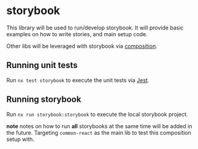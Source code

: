 # storybook

This library will be used to run/develop storybook. It will provide
basic examples on how to write stories, and main setup code.

Other libs will be leveraged with storybook via [composition](https://nx.dev/storybook/storybook-composition-setup).

## Running unit tests

Run `nx test storybook` to execute the unit tests via [Jest](https://jestjs.io).

## Running storybook

Run `nx run storybook:storybook` to execute the local storybook project.

**note** notes on how to run **all** storybooks at the same time will be added in the future. Targeting `common-react` as the main lib to test this composition setup with.
